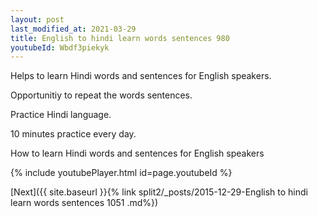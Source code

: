 ```yaml
---
layout: post
last_modified_at: 2021-03-29
title: English to hindi learn words sentences 980 
youtubeId: Wbdf3piekyk
---
```

 
 
Helps to learn Hindi words and sentences for English speakers.

Opportunitiy to repeat the words sentences. 

Practice Hindi language. 
 
10 minutes practice every day. 
 
How to learn Hindi words and sentences for English speakers 
 
{% include youtubePlayer.html id=page.youtubeId %}
 
 
[Next]({{ site.baseurl }}{% link  split2/_posts/2015-12-29-English to hindi learn words sentences 1051 .md%})
 
